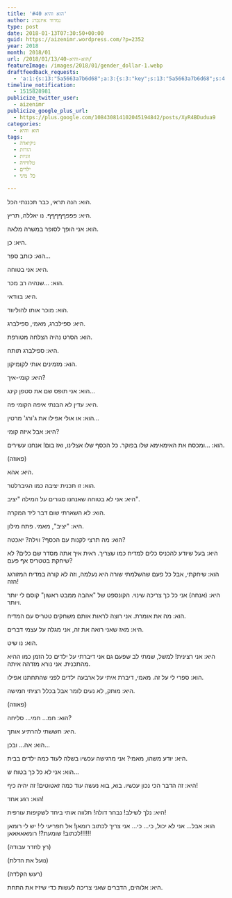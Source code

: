 ```yaml
---
title: 'הוא והיא #40'
author: נמרוד איזנברג
type: post
date: 2018-01-13T07:30:50+00:00
guid: https://aizenimr.wordpress.com/?p=2352
year: 2018
month: 2018/01
url: /2018/01/13/הוא-והיא-40/
featureImage: /images/2018/01/gender_dollar-1.webp
draftfeedback_requests:
  - 'a:1:{s:13:"5a5663a7b6d68";a:3:{s:3:"key";s:13:"5a5663a7b6d68";s:4:"time";s:10:"1515611047";s:7:"user_id";s:8:"91501967";}}'
timeline_notification:
  - 1515828981
publicize_twitter_user:
  - aizenimr
publicize_google_plus_url:
  - https://plus.google.com/108430814102045194842/posts/XyR4BDudua9
categories:
  - הוא והיא
tags:
  - גיקיאדה
  - הורות
  - זוגיות
  - טלוויזיה
  - ילדים
  - כל מיני

---
```

הוא: הנה תראי, כבר תכננתי הכל.

היא: פפפףףףףף. נו יאללה, תריץ.

הוא: אני הופך לסופר במשרה מלאה.

היא: כן.

הוא: כותב ספר...

היא: אני בטוחה.

הוא: ...שנהיה רב מכר.

היא: בוודאי.

הוא: מוכר אותו להוליווד.

היא: ספילברג, מאמי, ספילברג.

הוא: הסרט נהיה הצלחה מטורפת.

היא: ספילברג תותח.

הוא: מזמינים אותי לקומיקון.

היא: קומי-איך?

הוא: אני תופס שם את סטפן קינג...

היא: עדין לא הבנתי איפה הקומי פה.

הוא: או אולי אפילו את ג'ורג' מרטין...

היא: אבל איזה קומי?

הוא: ...ומכסח את האימאימא שלו בפוקר. כל הכסף שלו אצלינו, ואז בום! אנחנו עשירים.

(פאוזה)

היא: אהא.

הוא: זו תכנית יציבה כמו הגיברלטר.

היא: אני לא בטוחה שאנחנו סגורים על המילה "יציב".

הוא: לא השארתי שום דבר ליד המקרה.

היא: "יציב", מאמי. פתח מילון.

הוא: מה תרצי לקנות עם הכסף? ווילה? יאכטה?

היא: בעל שיודע להכניס כלים למדיח כמו שצריך. ראית איך אתה מסדר שם כלים? לא שיחקת בטטריס אף פעם?

הוא: שיחקתי, אבל כל פעם שהשלמתי שורה היא נעלמה, וזה לא קורה במדיח המזורגג הזה!

היא: (אנחה) אני כל כך צריכה שינוי. הקונספט של "אהבה ממבט ראשון" קוסם לי יותר ויותר.

הוא: מה את אומרת. אני רוצה לראות אותם משחקים טטריס עם המדיח.

היא: מאז שאני רואה את זה, אני מגלה על עצמי דברים.

הוא: נו שיט.

היא: אני רצינית! למשל, שמתי לב שפעם גם אני דיברתי על ילדים כל הזמן כמו ההיא מהתכנית. אני נורא מזדהה איתה.

הוא: ספרי לי על זה. מאמי, דיברת איתי על ארבעה ילדים לפני שהתחתנו אפילו.

היא: מותק, לא נעים לומר אבל בכלל רציתי חמישה.

(פאוזה)

הוא: חמ... חמי... סליחה?

היא: חששתי להרתיע אותך.

הוא: אה... ובכן...

היא: יודע משהו, מאמי? אני מרגישה עכשיו בשלה לעוד כמה ילדים בבית.

הוא: אני לא כל כך בטוח ש...

היא: זה הדבר הכי נכון עכשיו. בוא, בוא נעשה עוד כמה זאטוטים! זה יהיה כיף!

הוא: רגע אחד!

היא: נלך לשילב! נבחר דולה! תלווה אותי ביחד לשקיפות עורפית!

הוא: אבל... אני לא יכול, כי... כי... אני צריך לכתוב רומאן! אל תפריעי לי! יש לי רומאן לכתוב! שומעת?! רומאאאאאן!!!!!!

(רץ לחדר עבודה)

(נועל את הדלת)

(רעש הקלדה)

היא: אלוהים, הדברים שאני צריכה לעשות כדי שיזיז את התחת.